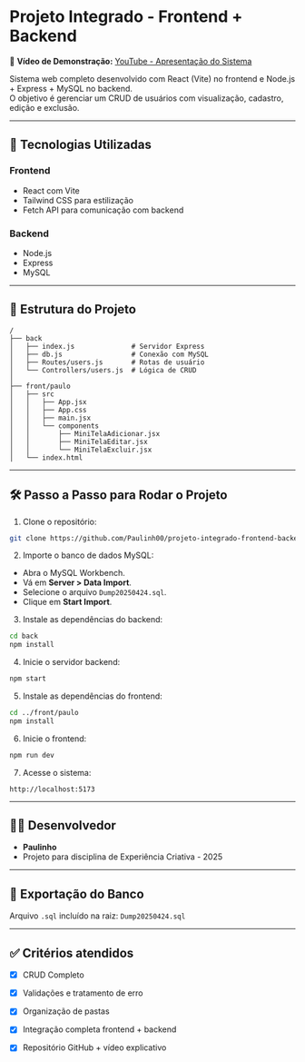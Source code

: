 # Projeto Integrado - Frontend + Backend

🔗 **Vídeo de Demonstração:** [YouTube - Apresentação do Sistema](https://www.youtube.com/watch?v=HEa0rTvJ7Q8)

Sistema web completo desenvolvido com React (Vite) no frontend e Node.js + Express + MySQL no backend.  
O objetivo é gerenciar um CRUD de usuários com visualização, cadastro, edição e exclusão.

---

## 🚀 Tecnologias Utilizadas

### Frontend
- React com Vite
- Tailwind CSS para estilização
- Fetch API para comunicação com backend

### Backend
- Node.js
- Express
- MySQL

---

## 📂 Estrutura do Projeto

```
/
├── back
│   ├── index.js              # Servidor Express
│   ├── db.js                 # Conexão com MySQL
│   ├── Routes/users.js       # Rotas de usuário
│   └── Controllers/users.js  # Lógica de CRUD
│
├── front/paulo
│   ├── src
│   │   ├── App.jsx
│   │   ├── App.css
│   │   ├── main.jsx
│   │   └── components
│   │       ├── MiniTelaAdicionar.jsx
│   │       ├── MiniTelaEditar.jsx
│   │       └── MiniTelaExcluir.jsx
│   └── index.html
```

---

## 🛠️ Passo a Passo para Rodar o Projeto

1. Clone o repositório:
```bash
git clone https://github.com/Paulinh00/projeto-integrado-frontend-backend.git
```

2. Importe o banco de dados MySQL:
- Abra o MySQL Workbench.
- Vá em **Server > Data Import**.
- Selecione o arquivo `Dump20250424.sql`.
- Clique em **Start Import**.

3. Instale as dependências do backend:
```bash
cd back
npm install
```

4. Inicie o servidor backend:
```bash
npm start
```

5. Instale as dependências do frontend:
```bash
cd ../front/paulo
npm install
```

6. Inicie o frontend:
```bash
npm run dev
```

7. Acesse o sistema:
```
http://localhost:5173
```

---

## 👨‍💻 Desenvolvedor
- **Paulinho**  
- Projeto para disciplina de Experiência Criativa - 2025

---

## 📂 Exportação do Banco
Arquivo `.sql` incluído na raiz: `Dump20250424.sql`

---

## ✅ Critérios atendidos
- [x] CRUD Completo
- [x] Validações e tratamento de erro
- [x] Organização de pastas
- [x] Integração completa frontend + backend
- [x] Repositório GitHub + vídeo explicativo

